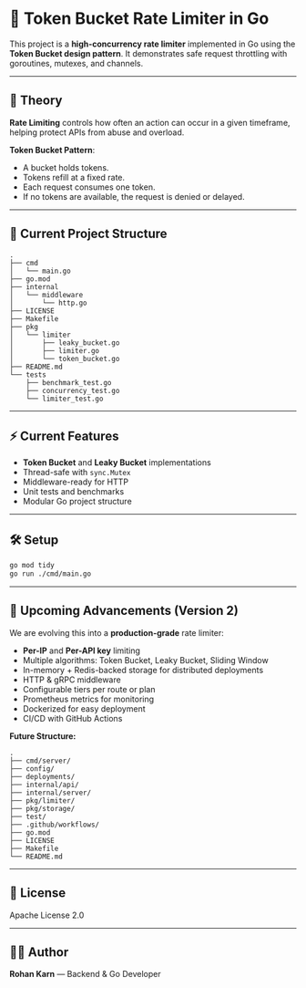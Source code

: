 # 🚦 Token Bucket Rate Limiter in Go

This project is a **high-concurrency rate limiter** implemented in Go using the **Token Bucket design pattern**. It demonstrates safe request throttling with goroutines, mutexes, and channels.

---

## 🧠 Theory

**Rate Limiting** controls how often an action can occur in a given timeframe, helping protect APIs from abuse and overload.

**Token Bucket Pattern**:

- A bucket holds tokens.
- Tokens refill at a fixed rate.
- Each request consumes one token.
- If no tokens are available, the request is denied or delayed.

---

## 📁 Current Project Structure

```
.
├── cmd
│   └── main.go
├── go.mod
├── internal
│   └── middleware
│       └── http.go
├── LICENSE
├── Makefile
├── pkg
│   └── limiter
│       ├── leaky_bucket.go
│       ├── limiter.go
│       └── token_bucket.go
├── README.md
└── tests
    ├── benchmark_test.go
    ├── concurrency_test.go
    └── limiter_test.go
```

---

## ⚡ Current Features

- **Token Bucket** and **Leaky Bucket** implementations
- Thread-safe with `sync.Mutex`
- Middleware-ready for HTTP
- Unit tests and benchmarks
- Modular Go project structure

---

## 🛠️ Setup

```bash
go mod tidy
go run ./cmd/main.go
```

---

## 🔮 Upcoming Advancements (Version 2)

We are evolving this into a **production-grade** rate limiter:

- **Per-IP** and **Per-API key** limiting
- Multiple algorithms: Token Bucket, Leaky Bucket, Sliding Window
- In-memory + Redis-backed storage for distributed deployments
- HTTP & gRPC middleware
- Configurable tiers per route or plan
- Prometheus metrics for monitoring
- Dockerized for easy deployment
- CI/CD with GitHub Actions

**Future Structure:**

```
.
├── cmd/server/
├── config/
├── deployments/
├── internal/api/
├── internal/server/
├── pkg/limiter/
├── pkg/storage/
├── test/
├── .github/workflows/
├── go.mod
├── LICENSE
├── Makefile
└── README.md
```

---

## 📄 License

Apache License 2.0

---

## 👨‍💻 Author

**Rohan Karn** — Backend & Go Developer
